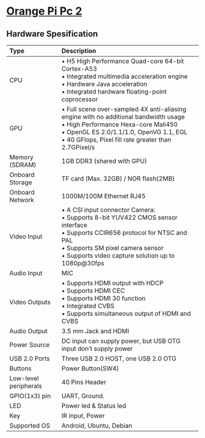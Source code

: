 # [Orange Pi Pc 2](seperated\Orange_Pi_Pc_2.md)  
## Hardware Spesification  
| Type                  | Description                                                                                                                                                                                                                                                                                                                                                                              |
|:----------------------|:-----------------------------------------------------------------------------------------------------------------------------------------------------------------------------------------------------------------------------------------------------------------------------------------------------------------------------------------------------------------------------------------|
| CPU                   | • H5 High Performance Quad-core 64-bit Cortex-A53 <br>  • Integrated multimedia acceleration engine <br>  • Hardware Java acceleration <br>  • Integrated hardware floating-point coprocessor                                                                                |
| GPU                   | • Full scene over-sampled 4X anti-aliasing engine with no additional bandwidth usage <br>  • High Performance Hexa-core Mali450 <br>  • OpenGL ES 2.0/1.1/1.0, OpenVG 1.1, EGL <br>  • 40 GFlops, Pixel fill rate greater than 2.7GPixel/s                                   |
| Memory (SDRAM)        | 1GB DDR3 (shared with GPU)                                                                                                                                                                                                                                                                                                                                                               |
| Onboard Storage       | TF card (Max. 32GB) / NOR flash(2MB)                                                                                                                                                                                                                                                                                                                                                     |
| Onboard Network       | 1000M/100M Ethernet RJ45                                                                                                                                                                                                                                                                                                                                                                 |
| Video Input           | • A CSI input connector Camera: <br>  • Supports 8-bit YUV422 CMOS sensor interface <br>  • Supports CCIR656 protocol for NTSC and PAL <br>  • Supports SM pixel camera sensor <br>  • Supports video capture solution up to 1080p@30fps |
| Audio Input           | MIC                                                                                                                                                                                                                                                                                                                                                                                      |
| Video Outputs         | • Supports HDMI output with HDCP <br>  • Supports HDMI CEC <br>  • Supports HDMI 30 function <br>  • Integrated CVBS <br>  • Supports simultaneous output of HDMI and CVBS                                                               |
| Audio Output          | 3.5 mm Jack and HDMI                                                                                                                                                                                                                                                                                                                                                                     |
| Power Source          | DC input can supply power, but USB OTG input don’t supply power                                                                                                                                                                                                                                                                                                                          |
| USB 2.0 Ports         | Three USB 2.0 HOST, one USB 2.0 OTG                                                                                                                                                                                                                                                                                                                                                      |
| Buttons               | Power Button(SW4)                                                                                                                                                                                                                                                                                                                                                                        |
| Low-level peripherals | 40 Pins Header                                                                                                                                                                                                                                                                                                                                                                           |
| GPIO(1x3) pin         | UART, Ground.                                                                                                                                                                                                                                                                                                                                                                            |
| LED                   | Power led & Status led                                                                                                                                                                                                                                                                                                                                                                   |
| Key                   | IR input, Power                                                                                                                                                                                                                                                                                                                                                                          |
| Supported OS          | Android, Ubuntu, Debian                                                                                                                                                                                                                                                                                                                                                                  |

